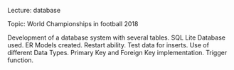 Lecture: database

Topic: World Championships in football 2018

Development of a database system with several tables.
SQL Lite Database used.
ER Models created.
Restart ability.
Test data for inserts.
Use of different Data Types.
Primary Key and Foreign Key implementation.
Trigger function.
